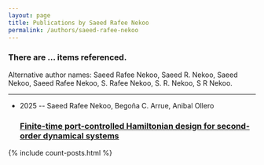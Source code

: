 ```yaml
---
layout: page
title: Publications by Saeed Rafee Nekoo
permalink: /authors/saeed-rafee-nekoo
---
```


<h3 id="number-posts">There are ... items referenced.</h3>
<p id='info-authors'>Alternative author names: Saeed Rafee Nekoo, Saeed R. Nekoo, Saeed Nekoo, Saeed Rafee Nekoo, S. Rafee Nekoo, S. R. Nekoo, S R Nekoo.</p>
<hr />
<ul class="post-list">
<li><span class='post-meta'>2025 -- Saeed Rafee Nekoo, Begoña C. Arrue, Anibal Ollero</span><h3><a class='post-link' href="{{ site.baseurl }}/finite-time-port-controlled-hamiltonian-design-for-second-order-dynamical-systems">Finite-time port-controlled Hamiltonian design for second-order dynamical systems</a></h3></li>

</ul>
{% include count-posts.html %}
